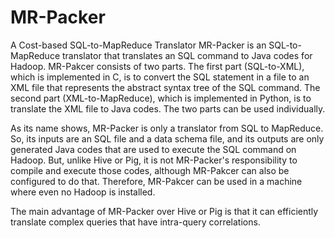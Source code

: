 MR-Packer
=========

A Cost-based SQL-to-MapReduce Translator
MR-Packer is an SQL-to-MapReduce translator that translates an SQL command to Java codes for Hadoop. MR-Pakcer consists of two parts. The first part (SQL-to-XML), which is implemented in C, is to convert the SQL statement in a file to an XML file that represents the abstract syntax tree of the SQL command. The second part (XML-to-MapReduce), which is implemented in Python, is to translate the XML file to Java codes. The two parts can be used individually.

 As its name shows, MR-Packer is only a translator from SQL to MapReduce. So, its inputs are an SQL file and a data schema file, and its outputs are only generated Java codes that are used to execute the SQL command on Hadoop. But, unlike Hive or Pig, it is not MR-Packer's responsibility to compile and execute those codes, although MR-Pakcer can also be configured to do that. Therefore, MR-Pakcer can be used in a machine where even no Hadoop is installed. 

 The main advantage of MR-Packer over Hive or Pig is that it can efficiently translate complex queries that have intra-query correlations.
